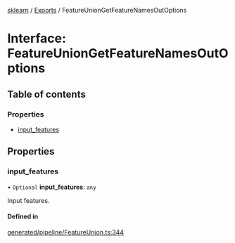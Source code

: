 [sklearn](../readme.md) / [Exports](../modules.md) / FeatureUnionGetFeatureNamesOutOptions

# Interface: FeatureUnionGetFeatureNamesOutOptions

## Table of contents

### Properties

- [input\_features](FeatureUnionGetFeatureNamesOutOptions.md#input_features)

## Properties

### input\_features

• `Optional` **input\_features**: `any`

Input features.

#### Defined in

[generated/pipeline/FeatureUnion.ts:344](https://github.com/transitive-bullshit/scikit-learn-ts/blob/367336a/packages/sklearn/src/generated/pipeline/FeatureUnion.ts#L344)
